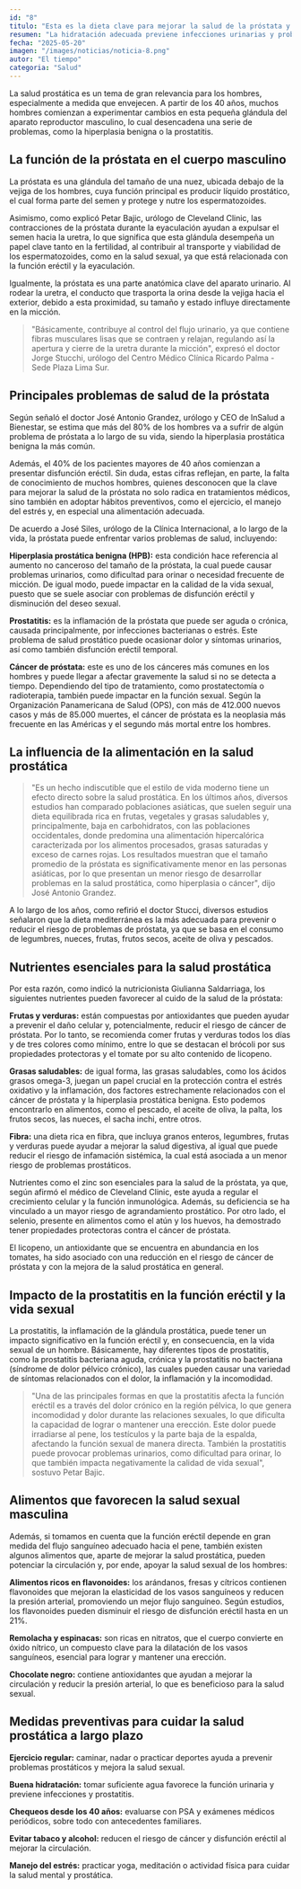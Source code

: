 ```yaml
---
id: "8"
titulo: "Esta es la dieta clave para mejorar la salud de la próstata y la vida sexual masculina: ideal para hombres mayores de 40"
resumen: "La hidratación adecuada previene infecciones urinarias y problemas como la prostatitis."
fecha: "2025-05-20"
imagen: "/images/noticias/noticia-8.png"
autor: "El tiempo"
categoria: "Salud"
---
```


La salud prostática es un tema de gran relevancia para los hombres, especialmente a medida que envejecen. A partir de los 40 años, muchos hombres comienzan a experimentar cambios en esta pequeña glándula del aparato reproductor masculino, lo cual desencadena una serie de problemas, como la hiperplasia benigna o la prostatitis.

## La función de la próstata en el cuerpo masculino

La próstata es una glándula del tamaño de una nuez, ubicada debajo de la vejiga de los hombres, cuya función principal es producir líquido prostático, el cual forma parte del semen y protege y nutre los espermatozoides. 

Asimismo, como explicó Petar Bajic, urólogo de Cleveland Clinic, las contracciones de la próstata durante la eyaculación ayudan a expulsar el semen hacia la uretra, lo que significa que esta glándula desempeña un papel clave tanto en la fertilidad, al contribuir al transporte y viabilidad de los espermatozoides, como en la salud sexual, ya que está relacionada con la función eréctil y la eyaculación.

Igualmente, la próstata es una parte anatómica clave del aparato urinario. Al rodear la uretra, el conducto que trasporta la orina desde la vejiga hacia el exterior, debido a esta proximidad, su tamaño y estado influye directamente en la micción. 

> "Básicamente, contribuye al control del flujo urinario, ya que contiene fibras musculares lisas que se contraen y relajan, regulando así la apertura y cierre de la uretra durante la micción", expresó el doctor Jorge Stucchi, urólogo del Centro Médico Clínica Ricardo Palma - Sede Plaza Lima Sur.

## Principales problemas de salud de la próstata

Según señaló el doctor José Antonio Grandez, urólogo y CEO de InSalud a Bienestar, se estima que más del 80% de los hombres va a sufrir de algún problema de próstata a lo largo de su vida, siendo la hiperplasia prostática benigna la más común. 

Además, el 40% de los pacientes mayores de 40 años comienzan a presentar disfunción eréctil. Sin duda, estas cifras reflejan, en parte, la falta de conocimiento de muchos hombres, quienes desconocen que la clave para mejorar la salud de la próstata no solo radica en tratamientos médicos, sino también en adoptar hábitos preventivos, como el ejercicio, el manejo del estrés y, en especial una alimentación adecuada.

De acuerdo a José Siles, urólogo de la Clínica Internacional, a lo largo de la vida, la próstata puede enfrentar varios problemas de salud, incluyendo:

**Hiperplasia prostática benigna (HPB):** esta condición hace referencia al aumento no canceroso del tamaño de la próstata, la cual puede causar problemas urinarios, como dificultad para orinar o necesidad frecuente de micción. De igual modo, puede impactar en la calidad de la vida sexual, puesto que se suele asociar con problemas de disfunción eréctil y disminución del deseo sexual.

**Prostatitis:** es la inflamación de la próstata que puede ser aguda o crónica, causada principalmente, por infecciones bacterianas o estrés. Este problema de salud prostático puede ocasionar dolor y síntomas urinarios, así como también disfunción eréctil temporal.

**Cáncer de próstata:** este es uno de los cánceres más comunes en los hombres y puede llegar a afectar gravemente la salud si no se detecta a tiempo. Dependiendo del tipo de tratamiento, como prostatectomía o radioterapia, también puede impactar en la función sexual. Según la Organización Panamericana de Salud (OPS), con más de 412.000 nuevos casos y más de 85.000 muertes, el cáncer de próstata es la neoplasia más frecuente en las Américas y el segundo más mortal entre los hombres.

## La influencia de la alimentación en la salud prostática

> "Es un hecho indiscutible que el estilo de vida moderno tiene un efecto directo sobre la salud prostática. En los últimos años, diversos estudios han comparado poblaciones asiáticas, que suelen seguir una dieta equilibrada rica en frutas, vegetales y grasas saludables y, principalmente, baja en carbohidratos, con las poblaciones occidentales, donde predomina una alimentación hipercalórica caracterizada por los alimentos procesados, grasas saturadas y exceso de carnes rojas. Los resultados muestran que el tamaño promedio de la próstata es significativamente menor en las personas asiáticas, por lo que presentan un menor riesgo de desarrollar problemas en la salud prostática, como hiperplasia o cáncer", dijo José Antonio Grandez.

A lo largo de los años, como refirió el doctor Stucci, diversos estudios señalaron que la dieta mediterránea es la más adecuada para prevenir o reducir el riesgo de problemas de próstata, ya que se basa en el consumo de legumbres, nueces, frutas, frutos secos, aceite de oliva y pescados.

## Nutrientes esenciales para la salud prostática

Por esta razón, como indicó la nutricionista Giulianna Saldarriaga, los siguientes nutrientes pueden favorecer al cuido de la salud de la próstata:

**Frutas y verduras:** están compuestas por antioxidantes que pueden ayudar a prevenir el daño celular y, potencialmente, reducir el riesgo de cáncer de próstata. Por lo tanto, se recomienda comer frutas y verduras todos los días y de tres colores como mínimo, entre lo que se destacan el brócoli por sus propiedades protectoras y el tomate por su alto contenido de licopeno.

**Grasas saludables:** de igual forma, las grasas saludables, como los ácidos grasos omega-3, juegan un papel crucial en la protección contra el estrés oxidativo y la inflamación, dos factores estrechamente relacionados con el cáncer de próstata y la hiperplasia prostática benigna. Esto podemos encontrarlo en alimentos, como el pescado, el aceite de oliva, la palta, los frutos secos, las nueces, el sacha inchi, entre otros.

**Fibra:** una dieta rica en fibra, que incluya granos enteros, legumbres, frutas y verduras puede ayudar a mejorar la salud digestiva, al igual que puede reducir el riesgo de infamación sistémica, la cual está asociada a un menor riesgo de problemas prostáticos.

Nutrientes como el zinc son esenciales para la salud de la próstata, ya que, según afirmó el médico de Cleveland Clinic, este ayuda a regular el crecimiento celular y la función inmunológica. Además, su deficiencia se ha vinculado a un mayor riesgo de agrandamiento prostático. Por otro lado, el selenio, presente en alimentos como el atún y los huevos, ha demostrado tener propiedades protectoras contra el cáncer de próstata.

El licopeno, un antioxidante que se encuentra en abundancia en los tomates, ha sido asociado con una reducción en el riesgo de cáncer de próstata y con la mejora de la salud prostática en general.

## Impacto de la prostatitis en la función eréctil y la vida sexual

La prostatitis, la inflamación de la glándula prostática, puede tener un impacto significativo en la función eréctil y, en consecuencia, en la vida sexual de un hombre. Básicamente, hay diferentes tipos de prostatitis, como la prostatitis bacteriana aguda, crónica y la prostatitis no bacteriana (síndrome de dolor pélvico crónico), las cuales pueden causar una variedad de síntomas relacionados con el dolor, la inflamación y la incomodidad.

> "Una de las principales formas en que la prostatitis afecta la función eréctil es a través del dolor crónico en la región pélvica, lo que genera incomodidad y dolor durante las relaciones sexuales, lo que dificulta la capacidad de lograr o mantener una erección. Este dolor puede irradiarse al pene, los testículos y la parte baja de la espalda, afectando la función sexual de manera directa. También la prostatitis puede provocar problemas urinarios, como dificultad para orinar, lo que también impacta negativamente la calidad de vida sexual", sostuvo Petar Bajic.

## Alimentos que favorecen la salud sexual masculina

Además, si tomamos en cuenta que la función eréctil depende en gran medida del flujo sanguíneo adecuado hacia el pene, también existen algunos alimentos que, aparte de mejorar la salud prostática, pueden potenciar la circulación y, por ende, apoyar la salud sexual de los hombres:

**Alimentos ricos en flavonoides:** los arándanos, fresas y cítricos contienen flavonoides que mejoran la elasticidad de los vasos sanguíneos y reducen la presión arterial, promoviendo un mejor flujo sanguíneo. Según estudios, los flavonoides pueden disminuir el riesgo de disfunción eréctil hasta en un 21%.

**Remolacha y espinacas:** son ricas en nitratos, que el cuerpo convierte en óxido nítrico, un compuesto clave para la dilatación de los vasos sanguíneos, esencial para lograr y mantener una erección.

**Chocolate negro:** contiene antioxidantes que ayudan a mejorar la circulación y reducir la presión arterial, lo que es beneficioso para la salud sexual.

## Medidas preventivas para cuidar la salud prostática a largo plazo

**Ejercicio regular:** caminar, nadar o practicar deportes ayuda a prevenir problemas prostáticos y mejora la salud sexual.

**Buena hidratación:** tomar suficiente agua favorece la función urinaria y previene infecciones y prostatitis.

**Chequeos desde los 40 años:** evaluarse con PSA y exámenes médicos periódicos, sobre todo con antecedentes familiares.

**Evitar tabaco y alcohol:** reducen el riesgo de cáncer y disfunción eréctil al mejorar la circulación.

**Manejo del estrés:** practicar yoga, meditación o actividad física para cuidar la salud mental y prostática.